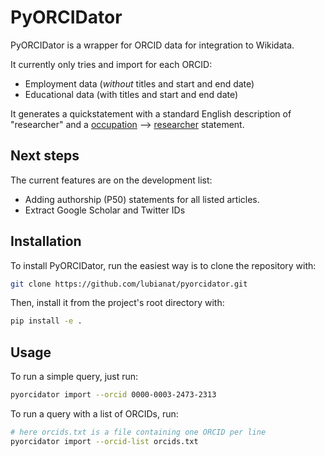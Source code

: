 # PyORCIDator

PyORCIDator is a wrapper for ORCID data for integration to Wikidata.

It currently only tries and import for each ORCID:

- Employment data (*without* titles and start and end date)
- Educational data (with titles and start and end date)

It generates a quickstatement with a standard English description of "researcher" and a [occupation](https://www.wikidata.org/wiki/Property:P106) --> [researcher](https://www.wikidata.org/wiki/Q1650915) statement.

## Next steps

The current features are on the development list:

- Adding authorship (P50) statements for all listed articles. 
- Extract Google Scholar and Twitter IDs 

## Installation
To install PyORCIDator, run the easiest way is to clone the repository with:

```bash
git clone https://github.com/lubianat/pyorcidator.git
```

Then, install it from the project's root directory with:

```bash
pip install -e .
```

## Usage
To run a simple query, just run:
```bash
pyorcidator import --orcid 0000-0003-2473-2313
```

To run a query with a list of ORCIDs, run:
```bash
# here orcids.txt is a file containing one ORCID per line
pyorcidator import --orcid-list orcids.txt
```

